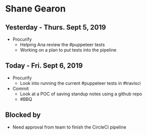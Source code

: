 # Shane Gearon

## Yesterday  - Thurs. Sept 5, 2019

- Procurify
  - Helping Ana review the #puppeteer tests
  - Working on a plan to put tests into the pipeline

## Today - Fri. Sept 6, 2019

- Procurify
  - Look into running the current #puppeteer tests in #travisci
- Commit
  - Look at a POC of saving standup notes using a github repo
  - #BBQ

## Blocked by

- Need approval from team to finish the CircleCI pipeline
